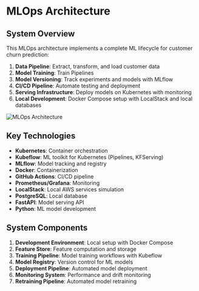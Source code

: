 # MLOps Architecture

## System Overview

This MLOps architecture implements a complete ML lifecycle for customer churn prediction:

1. **Data Pipeline**: Extract, transform, and load customer data
2. **Model Training**: Train Pipelines
3. **Model Versioning**: Track experiments and models with MLflow
4. **CI/CD Pipeline**: Automate testing and deployment
5. **Serving Infrastructure**: Deploy models on Kubernetes with monitoring
6. **Local Development**: Docker Compose setup with LocalStack and local databases

![MLOps Architecture](https://example.com/mlops-architecture.png)

## Key Technologies

- **Kubernetes**: Container orchestration
- **Kubeflow**: ML toolkit for Kubernetes (Pipelines, KFServing)
- **MLflow**: Model tracking and registry
- **Docker**: Containerization
- **GitHub Actions**: CI/CD pipeline
- **Prometheus/Grafana**: Monitoring
- **LocalStack**: Local AWS services simulation
- **PostgreSQL**: Local database
- **FastAPI**: Model serving API
- **Python**: ML model development

## System Components

1. **Development Environment**: Local setup with Docker Compose
2. **Feature Store**: Feature computation and storage
3. **Training Pipeline**: Model training workflows with Kubeflow
4. **Model Registry**: Version control for ML models
5. **Deployment Pipeline**: Automated model deployment
6. **Monitoring System**: Performance and drift monitoring
7. **Retraining Pipeline**: Automated model retraining
